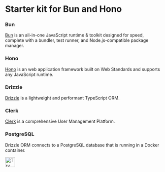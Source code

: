 # Starter kit for Bun and Hono

  ### Bun
  
  [Bun](https://bun.sh/) is an all-in-one JavaScript runtime & toolkit designed for speed, complete with a bundler, test runner, and Node.js-compatible package manager.
  
  ### Hono
  
  [Hono](https://hono.dev/) is an web application framework built on Web Standards and supports any JavaScript runtime.
  
  ### Drizzle
  
  [Drizzle](https://orm.drizzle.team/) is a lightweight and performant TypeScript ORM.
  
  ### Clerk
  
  [Clerk](https://clerk.com/) is a comprehensive User Management Platform.
  
  ### PostgreSQL
  
  Drizzle ORM connects to a PostgreSQL database that is running in a Docker container.
  
<a href="https://idx.google.com/new?template=https://github.com/srivatsj/bun-hono-drizzle-clerk-starter">
  <img height="32" alt="Try in IDX" src="https://cdn.idx.dev/btn/try_dark_32.svg">
</a>
